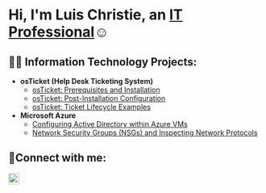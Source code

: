 <h1>Hi, I'm Luis Christie, an <a href="https://linkedin.com/in/LuisChristie">IT Professional</a>☺</h1>

<h2>👨‍💻 Information Technology Projects:</h2>

- <b>osTicket (Help Desk Ticketing System)</b>
  - [osTicket: Prerequisites and Installation](https://github.com/lchristi12/osticket-prereqs)
  - [osTicket: Post-Installation Configuration](https://github.com/lchristi12/post-install-config)
  - [osTicket: Ticket Lifecycle Examples](https://github.com/lchristi12/ticket-lifecycle)
- <b>Microsoft Azure</b>
  - [Configuring Active Directory within Azure VMs](https://github.com/lchristi12/configure-ad)
  - [Network Security Groups (NSGs) and Inspecting Network Protocols](https://github.com/lchristi12/azure-network-protocols)

<h2>🤳Connect with me:</h2>


[<img align="left" alt="Luis | LinkedIn" width="22px" src="https://cdn.jsdelivr.net/npm/simple-icons@v3/icons/linkedin.svg" />][linkedin]



[linkedin]: https://linkedin.com/in/Luis
